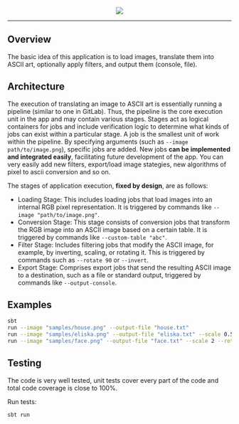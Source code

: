 <p align="center">
  <img src="https://github.com/kulikvl/ascii-art/assets/111417661/eaf7e07c-1e52-4eb6-b18a-0ebe2effd369" />
</p>

---

## Overview

The basic idea of this application is to load images, translate them into ASCII art, optionally apply filters, and output them (console, file).

## Architecture

The execution of translating an image to ASCII art is essentially running a pipeline (similar to one in GitLab). 
Thus, the pipeline is the core execution unit in the app and may contain various stages. 
Stages act as logical containers for jobs and include verification logic to determine what kinds of jobs can exist within a particular stage.
A job is the smallest unit of work within the pipeline. By specifying arguments (such as `--image path/to/image.png`), specific jobs are added. 
New jobs **can be implemented and integrated easily**, facilitating future development of the app. You can very easily add new filters, export/load image stategies, new algorithms of pixel to ascii conversion and so on.

The stages of application execution, **fixed by design**, are as follows:
- Loading Stage: This includes loading jobs that load images into an internal RGB pixel representation. It is triggered by commands like `--image "path/to/image.png"`.
- Conversion Stage: This stage consists of conversion jobs that transform the RGB image into an ASCII image based on a certain table. It is triggered by commands like `--custom-table "abc"`.
- Filter Stage: Includes filtering jobs that modify the ASCII image, for example, by inverting, scaling, or rotating it. This is triggered by commands such as `--rotate 90` or `--invert`.
- Export Stage: Comprises export jobs that send the resulting ASCII image to a destination, such as a file or standard output, triggered by commands like `--output-console`.

## Examples

```bash
sbt
run --image "samples/house.png" --output-file "house.txt"
run --image "samples/eliska.png" --output-file "eliska.txt" --scale 0.5 --invert
run --image "samples/face.png" --output-file "face.txt" --scale 2 --rotate 90
```

## Testing

The code is very well tested, unit tests cover every part of the code and total code coverage is close to 100%.

Run tests:
```bash
sbt run
```

